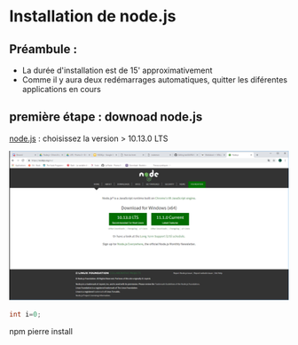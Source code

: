 # Installation de node.js
## Préambule :
* La durée d'installation est de 15' approximativement
* Comme il y aura deux redémarrages automatiques, quitter les diférentes applications en cours

## première étape : downoad node.js
[node.js](https://nodejs.org/en/) : choisissez la version > 10.13.0 LTS


![image](nodejsDownload.png)

```java
int i=0;
```
npm pierre install


